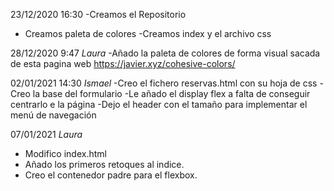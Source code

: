 23/12/2020 16:30
-Creamos el Repositorio
- Creamos paleta de colores
-Creamos index y el archivo css

28/12/2020 9:47 *Laura*
-Añado la paleta de colores de forma visual sacada de esta pagina web
    https://javier.xyz/cohesive-colors/

02/01/2021 14:30 *Ismael*
-Creo el fichero reservas.html con su hoja de css
-Creo la base del formulario
-Le añado el display flex a falta de conseguir centrarlo e la página
-Dejo el header con el tamaño para implementar el menú de navegación

07/01/2021 *Laura*
- Modifico index.html
- Añado los primeros retoques al indice.
- Creo el contenedor padre para el flexbox.

